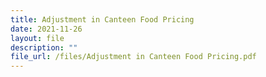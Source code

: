```yaml
---
title: Adjustment in Canteen Food Pricing
date: 2021-11-26
layout: file
description: ""
file_url: /files/Adjustment in Canteen Food Pricing.pdf
---
```


